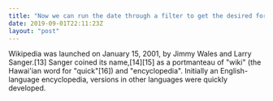```yaml
---
title: "Now we can run the date through a filter to get the desired format."
date: 2019-09-01T22:11:23Z
layout: "post"
---
```


Wikipedia was launched on January 15, 2001, by Jimmy Wales and Larry Sanger.[13] Sanger coined its name,[14][15] as a portmanteau of "wiki" (the Hawai'ian word for "quick"[16]) and "encyclopedia". Initially an English-language encyclopedia, versions in other languages were quickly developed. 
